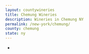 ```yaml
---
layout: countywineries
title: Chemung Wineries
description: Wineries in Chemung NY
permalink: /new-york/chemung/
county: chemung
state: ny
---
```

-
